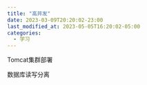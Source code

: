 ```yaml
---
title: "高并发"
date: 2023-03-09T20:20:02-23:00
last_modified_at: 2023-05-05T16:20:02-05:00
categories:
  - 学习
---
```


Tomcat集群部署

数据库读写分离
